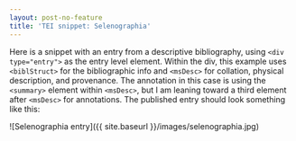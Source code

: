 ```yaml
---
layout: post-no-feature
title: 'TEI snippet: Selenographia'
---
```


Here is a snippet with an entry from a descriptive bibliography, using `<div type="entry">` as the entry level element. Within the div, this example uses `<biblStruct>` for the bibliographic info and `<msDesc>` for collation, physical description, and provenance. The annotation in this case is using the `<summary>` element within `<msDesc>`, but I am leaning toward a third element after `<msDesc>` for annotations. The published entry should look something like this:

![Selenographia entry]({{ site.baseurl }}/images/selenographia.jpg)

<script src="https://gist.github.com/kirschbombe/fd54835c28c9554c2683.js"></script>
